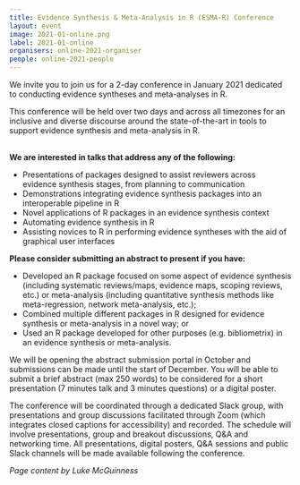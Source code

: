 ```yaml
---
title: Evidence Synthesis & Meta-Analysis in R (ESMA-R) Conference
layout: event
image: 2021-01-online.png
label: 2021-01-online
organisers: online-2021-organiser
people: online-2021-people
---
```

We invite you to join us for a 2-day conference in January 2021 dedicated to conducting evidence syntheses and meta-analyses in R.

This conference will be held over two days and across all timezones for an inclusive and diverse discourse around the state-of-the-art in tools to support evidence synthesis and meta-analysis in R.
<br>
<br>

<b>We are interested in talks that address any of the following:</b>
- Presentations of packages designed to assist reviewers across evidence synthesis stages, from planning to communication
- Demonstrations integrating evidence synthesis packages into an interoperable pipeline in R
- Novel applications of R packages in an evidence synthesis context
- Automating evidence synthesis in R
- Assisting novices to R in performing evidence syntheses with the aid of graphical user interfaces

<b>Please consider submitting an abstract to present if you have:</b>
- Developed an R package focused on some aspect of evidence synthesis (including systematic reviews/maps, evidence maps, scoping reviews, etc.) or meta-analysis (including quantitative synthesis methods like meta-regression, network meta-analysis, etc.);
- Combined multiple different packages in R designed for evidence synthesis or meta-analysis in a novel way; or
- Used an R package developed for other purposes (e.g. bibliometrix) in an evidence synthesis or meta-analysis.

We will be opening the abstract submission portal in October and submissions can be made until the start of December. You will be able to submit a brief abstract (max 250 words) to be considered for a short presentation (7 minutes talk and 3 minutes questions) or a digital poster.

The conference will be coordinated through a dedicated Slack group, with presentations and group discussions facilitated through Zoom (which integrates closed captions for accessibility) and recorded. The schedule will involve presentations, group and breakout discussions, Q&A and networking time. All presentations, digital posters, Q&A sessions and public Slack channels will be made available following the conference.

<i>Page content by Luke McGuinness</i>